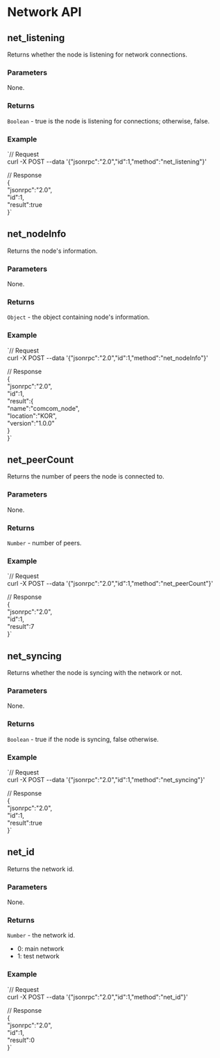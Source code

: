 # Network API

## net\_listening

Returns whether the node is listening for network connections.

### Parameters

None.

### Returns

`Boolean` - true is the node is listening for connections; otherwise, false.

### **Example**

`// Request  
curl -X POST --data '{"jsonrpc":"2.0","id":1,"method":"net_listening"}'  
  
// Response  
{   
  "jsonrpc":"2.0",   
  "id":1,  
  "result":true  
}`

## net\_nodeInfo

Returns the node's information.

### Parameters

None.

### Returns

`Object` - the object containing node's information.

### **Example**

`// Request  
curl -X POST --data '{"jsonrpc":"2.0","id":1,"method":"net_nodeInfo"}'  
  
// Response  
{   
  "jsonrpc":"2.0",   
  "id":1,  
  "result":{  
    "name":"comcom_node",  
    "location":"KOR",  
    "version":"1.0.0"  
  }  
}`

## net\_peerCount

Returns the number of peers the node is connected to.

### Parameters

None.

### Returns

`Number` - number of peers.

### **Example**

`// Request  
curl -X POST --data '{"jsonrpc":"2.0","id":1,"method":"net_peerCount"}'  
  
// Response  
{   
  "jsonrpc":"2.0",   
  "id":1,  
  "result":7  
}`

## net\_syncing

Returns whether the node is syncing with the network or not.

### Parameters

None.

### Returns

`Boolean` - true if the node is syncing, false otherwise.

### **Example**

`// Request  
curl -X POST --data '{"jsonrpc":"2.0","id":1,"method":"net_syncing"}'  
  
// Response  
{   
  "jsonrpc":"2.0",   
  "id":1,  
  "result":true  
}`

## net\_id

Returns the network id.

### Parameters

None.

### Returns

`Number` - the network id.

* 0: main network
* 1: test network

### **Example**

`// Request  
curl -X POST --data '{"jsonrpc":"2.0","id":1,"method":"net_id"}'  
  
// Response  
{   
  "jsonrpc":"2.0",   
  "id":1,  
  "result":0  
}`

